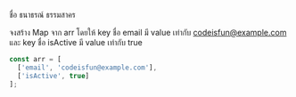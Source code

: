 ชื่อ ธนาธรณ์ ธรรมสาคร 

จงสร้าง Map จาก arr โดยให้ key ชื่อ email มี value เท่ากับ codeisfun@example.com และ key ชื่อ isActive มี value เท่ากับ true

```js
const arr = [
  ['email', 'codeisfun@example.com'],
  ['isActive', true]
];

```